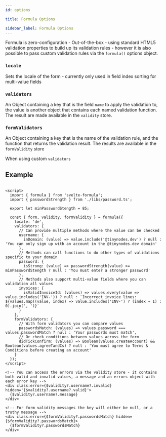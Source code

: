 ```yaml
---
id: options

title: Formula Options

sidebar_label: Formula Options
---
```


Formula is zero-configuration - Out-of-the-box - using standard HTML5 validation properties to build up its validation
rules - however it is also possible to pass custom validation rules via the `formula()` options object.

### `locale`

Sets the locale of the form - currently only used in field index sorting for multi-value fields

### `validators`

An Object containing a key that is the field `name` to apply the validation to, the value is another object that
contains each named validation function. The result are made available in the `validity` store.

### `formValidators`

An Object containing a key that is the name of the validation rule, and the function that returns the validation result.
The results are available in the `formValidity` store

When using custom `validators`

## Example

```svelte

<script>
  import { formula } from 'svelte-formula';
  import { passwordStrength } from './libs/password.ts';

  export let minPasswordStength = 85;

  const { form, validity, formValidity } = formula({
    locale: 'de',
    validators: {
      // Can provide multiple methods where the value can be checked
      username: {
        inDomain: (value) => value.include('@tinynodes.dev') ? null : 'You can only sign up with an account in the @tinynodes.dev domain'
      },
      // Methods can call functions to do other types of validations specific to your domain
      password: {
        isStrong: (value) => passwordStrength(value) >= minPasswordStength ? null : 'You must enter a stronger password'
      },
      // Methods also support multi-value fields where you can validation all values
      invoices: {
        isValidInvoiceId: (values) => values.every(value => value.includes('INV-')) ? null : `Incorrect invoice lines: ${values.map((value, index) => value.includes('INV-') ? (index + 1) : 0).join(', ')}`
      }
    },
    formValidators: {
      // With form validators you can compare values
      passwordsMatch: (values) => values.password === values.passwordMatch ? null : 'Your passwords must match',
      // Or check conditions between values across the form
      didTickConfirm: (values) => Boolean(values.createAccount) && Boolean(values.agreeTandCs) ? null : 'You must agree to Terms & Conditions before creating an account'
    }
  });
</script>

<!-- You can access the errors via the validity store - it contains both valid and invalid values, a message and an errors object with each error key -->
<div class:error={$validity?.username?.invalid} hidden='{$validity?.username?.valid}'>
  {$validity?.username?.message}
</div>

<!-- For form validity messages the key will either be null, or a truthy message -->
<div class:error={$formValidity?.passwordsMatch} hidden={$formValidity?.passwordsMatch}>
  {$formValidity?.passwordsMatch}
</div>
```
